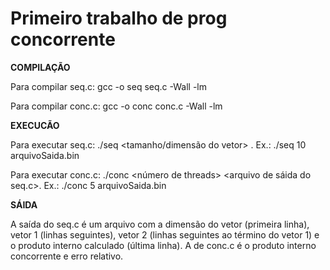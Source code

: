 # Primeiro trabalho de prog concorrente
**COMPILAÇÃO**

Para compilar seq.c: gcc -o seq  seq.c -Wall -lm

Para compilar conc.c: gcc -o conc  conc.c -Wall -lm


**EXECUCÃO**

Para executar seq.c: ./seq <tamanho/dimensão do vetor> <nome do arquivo>. Ex.: ./seq 10 arquivoSaida.bin

Para executar conc.c: ./conc <número de threads> <arquivo de sáida do seq.c>. Ex.: ./conc 5 arquivoSaida.bin


**SÁIDA**

A saída do seq.c é um arquivo com a dimensão do vetor (primeira linha), vetor 1 (linhas seguintes), vetor 2 (linhas seguintes ao término do vetor 1) e  o produto interno calculado (última linha).
A de conc.c é o produto interno concorrente e erro relativo.
